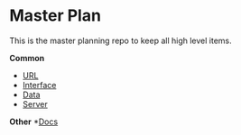 Master Plan
========

This is the master planning repo to keep all high level items.

**Common**
* [URL](common-url.md)
* [Interface](common-interface.md)
* [Data](common-data.md)
* [Server](common-server.md)

**Other**
*[Docs](https://drive.google.com/folderview?id=0B0XA6sm-uhX6ck9GSGxQeGJtTE0&usp=sharing_eid)

